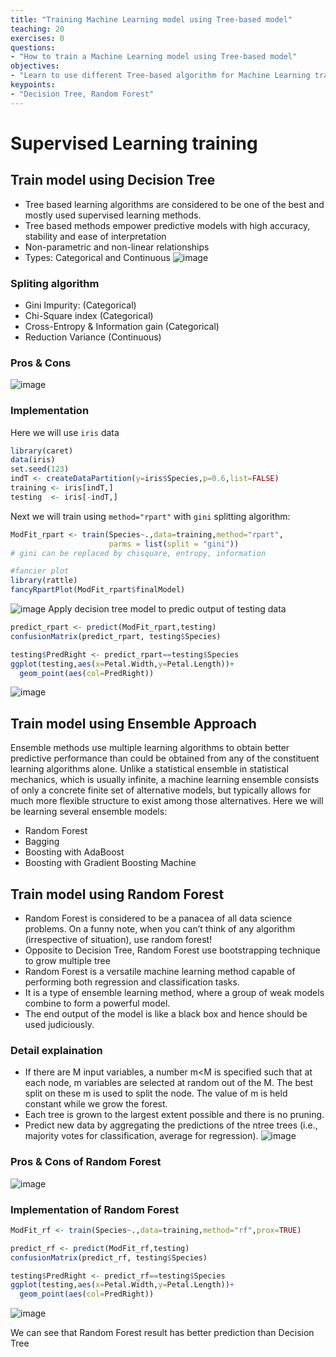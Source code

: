 ```yaml
---
title: "Training Machine Learning model using Tree-based model"
teaching: 20
exercises: 0
questions:
- "How to train a Machine Learning model using Tree-based model"
objectives:
- "Learn to use different Tree-based algorithm for Machine Learning training"
keypoints:
- "Decision Tree, Random Forest"
---
```

# Supervised Learning training

## Train model using Decision Tree
-   Tree based learning algorithms are considered to be one of the best and mostly used supervised learning methods.
-   Tree based methods empower predictive models with high accuracy, stability and ease of interpretation
-   Non-parametric and non-linear relationships
-   Types: Categorical and Continuous
![image](https://user-images.githubusercontent.com/43855029/114233972-198a7280-994c-11eb-9f4f-da4ed958961e.png)

### Spliting algorithm
- Gini Impurity: (Categorical)
- Chi-Square index (Categorical)
- Cross-Entropy & Information gain (Categorical)
- Reduction Variance (Continuous)

### Pros & Cons
![image](https://user-images.githubusercontent.com/43855029/114234120-548ca600-994c-11eb-889e-e8ec6d313e52.png)

### Implementation
Here we will use `iris` data
```r
library(caret)
data(iris)
set.seed(123)
indT <- createDataPartition(y=iris$Species,p=0.6,list=FALSE)
training <- iris[indT,]
testing  <- iris[-indT,]
```
Next we will train using `method="rpart"` with `gini` splitting algorithm:
```r
ModFit_rpart <- train(Species~.,data=training,method="rpart",
                      parms = list(split = "gini"))
# gini can be replaced by chisquare, entropy, information

#fancier plot
library(rattle)
fancyRpartPlot(ModFit_rpart$finalModel)
```
![image](https://user-images.githubusercontent.com/43855029/114234603-ff04c900-994c-11eb-9999-0c5d5f85b76e.png)
Apply decision tree model to predic output of testing data
```r
predict_rpart <- predict(ModFit_rpart,testing)
confusionMatrix(predict_rpart, testing$Species)

testing$PredRight <- predict_rpart==testing$Species
ggplot(testing,aes(x=Petal.Width,y=Petal.Length))+
  geom_point(aes(col=PredRight))
```
![image](https://user-images.githubusercontent.com/43855029/114234661-117f0280-994d-11eb-950f-d07ed91cda09.png)

## Train model using Ensemble Approach
Ensemble methods use multiple learning algorithms to obtain better predictive performance than could be obtained from any of the constituent learning algorithms alone.
Unlike a statistical ensemble in statistical mechanics, which is usually infinite, a machine learning ensemble consists of only a concrete finite set of alternative models, but typically allows for much more flexible structure to exist among those alternatives.
Here we will be learning several ensemble models:
- Random Forest
- Bagging
- Boosting with AdaBoost
- Boosting with Gradient Boosting Machine

## Train model using Random Forest
- Random Forest is considered to be a panacea of all data science problems. On a funny note, when you can’t think of any algorithm (irrespective of situation), use random forest!
- Opposite to Decision Tree, Random Forest use bootstrapping technique to grow multiple tree
- Random Forest is a versatile machine learning method capable of performing both regression and classification tasks. 
- It is a type of ensemble learning method, where a group of weak models combine to form a powerful model.
- The end output of the model is like a black box and hence should be used judiciously.
### Detail explaination
- If there are M input variables, a number m<M is specified such that at each node, m variables are selected at random out of the M. The best split on these m is used to split the node. The value of m is held constant while we grow the forest.
- Each tree is grown to the largest extent possible and  there is no pruning.
- Predict new data by aggregating the predictions of the ntree trees (i.e., majority votes for classification, average for regression).
![image](https://user-images.githubusercontent.com/43855029/114235192-d16c4f80-994d-11eb-9732-571463c2f3f5.png)

### Pros & Cons of Random Forest
![image](https://user-images.githubusercontent.com/43855029/114235213-daf5b780-994d-11eb-83f8-ac7520749dbe.png)

### Implementation of Random Forest

```r
ModFit_rf <- train(Species~.,data=training,method="rf",prox=TRUE)

predict_rf <- predict(ModFit_rf,testing)
confusionMatrix(predict_rf, testing$Species)

testing$PredRight <- predict_rf==testing$Species
ggplot(testing,aes(x=Petal.Width,y=Petal.Length))+
  geom_point(aes(col=PredRight))
```
![image](https://user-images.githubusercontent.com/43855029/114235296-fb257680-994d-11eb-93ff-54702cbf87b8.png)

We can see that Random Forest result has better prediction than Decision Tree
